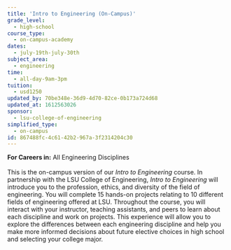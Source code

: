 ```yaml
---
title: 'Intro to Engineering (On-Campus)'
grade_level:
  - high-school
course_type:
  - on-campus-academy
dates:
  - july-19th-july-30th
subject_area:
  - engineering
time:
  - all-day-9am-3pm
tuition:
  - usd1250
updated_by: 70be348e-36d9-4d70-82ce-0b173a724d68
updated_at: 1612563026
sponsor:
  - lsu-college-of-engineering
simplified_type:
  - on-campus
id: 867488fc-4c61-42b2-967a-3f2314204c30
---
```

<b>For Careers in:</b> All Engineering Disciplines<br><br>
This is the on-campus version of our <i>Intro to Engineering</i> course. In partnership with the LSU College of Engineering, <i>Intro to Engineering</i> will introduce you to the profession, ethics, and diversity of the field of engineering. You will complete 15 hands-on projects relating to 10 different fields of engineering offered at LSU. Throughout the course, you will interact with your instructor, teaching assistants, and peers to learn about each discipline and work on projects. This experience will allow you to explore the differences between each engineering discipline and help you make more informed decisions about future elective choices in high school and selecting your college major.